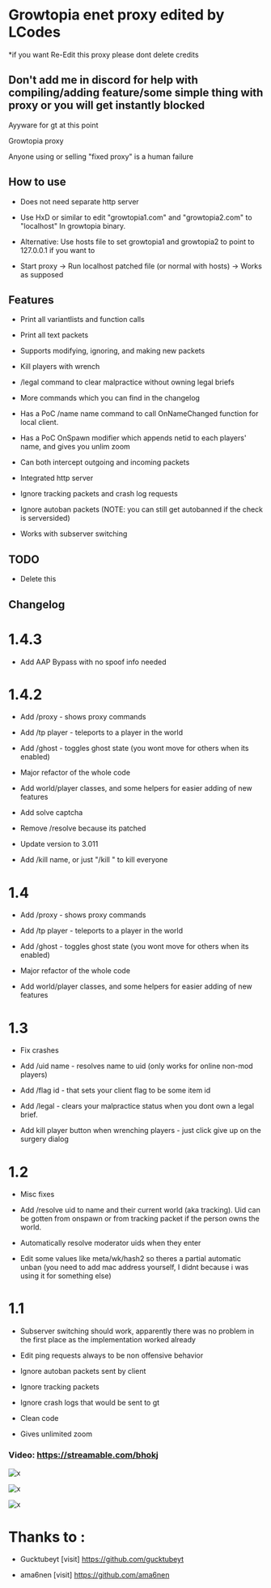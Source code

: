 
# Growtopia enet proxy edited by LCodes

*if you want Re-Edit this proxy please dont delete credits 

## Don't add me in discord for help with compiling/adding feature/some simple thing with proxy or you will get instantly blocked

Ayyware for gt at this point 

Growtopia proxy

Anyone using or selling "fixed proxy" is a human failure

## How to use

* Does not need separate http server

* Use HxD or similar to edit "growtopia1.com" and "growtopia2.com" to "localhost" In growtopia binary.

* Alternative: Use hosts file to set growtopia1 and growtopia2 to point to 127.0.0.1 if you want to

* Start proxy -> Run localhost patched file (or normal with hosts) -> Works as supposed

## Features

* Print all variantlists and function calls

* Print all text packets

* Supports modifying, ignoring, and making new packets

* Kill players with wrench

* /legal command to clear malpractice without owning legal briefs

* More commands which you can find in the changelog

* Has a PoC /name name command to call OnNameChanged function for local client.

* Has a PoC OnSpawn modifier which appends netid to each players' name, and gives you unlim zoom

* Can both intercept outgoing and incoming packets

* Integrated http server

* Ignore tracking packets and crash log requests

* Ignore autoban packets (NOTE: you can still get autobanned if the check is serversided)

* Works with subserver switching

## TODO

* Delete this

## Changelog

# 1.4.3

* Add AAP Bypass with no spoof info needed

# 1.4.2

* Add /proxy - shows proxy commands

* Add /tp player - teleports to a player in the world

* Add /ghost - toggles ghost state (you wont move for others when its enabled)

* Major refactor of the whole code

* Add world/player classes, and some helpers for easier adding of new features

* Add solve captcha

* Remove /resolve because its patched

* Update version to 3.011

* Add /kill name, or just "/kill " to kill everyone 

# 1.4

* Add /proxy - shows proxy commands

* Add /tp player - teleports to a player in the world

* Add /ghost - toggles ghost state (you wont move for others when its enabled)

* Major refactor of the whole code

* Add world/player classes, and some helpers for easier adding of new features

# 1.3

* Fix crashes

* Add /uid name - resolves name to uid (only works for online non-mod players)

* Add /flag id - that sets your client flag to be some item id

* Add /legal - clears your malpractice status when you dont own a legal brief.

* Add kill player button when wrenching players - just click give up on the surgery dialog

# 1.2

* Misc fixes

* Add /resolve uid to name and their current world (aka tracking). Uid can be gotten from onspawn or from tracking packet if the person owns the world.

* Automatically resolve moderator uids when they enter

* Edit some values like meta/wk/hash2 so theres a partial automatic unban (you need to add mac address yourself, I didnt because i was using it for something else)

# 1.1

* Subserver switching should work, apparently there was no problem in the first place as the implementation worked already

* Edit ping requests always to be non offensive behavior

* Ignore autoban packets sent by client

* Ignore tracking packets

* Ignore crash logs that would be sent to gt

* Clean code

* Gives unlimited zoom

### Video: https://streamable.com/bhokj  

![x](https://i.imgur.com/RG2o9pM.png "Proxy pic 3")

![x](https://i.imgur.com/3DFiMgS.png "Proxy pic 2")

![x](https://i.imgur.com/Lndhj70.png "Proxy pic 1")

# Thanks to :

* Gucktubeyt [visit] https://github.com/gucktubeyt

* ama6nen [visit] https://github.com/ama6nen
